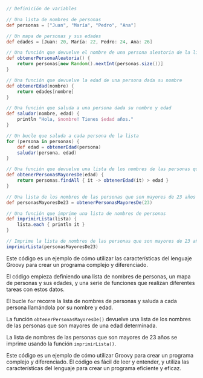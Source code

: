 ```groovy
// Definición de variables

// Una lista de nombres de personas
def personas = ["Juan", "María", "Pedro", "Ana"]

// Un mapa de personas y sus edades
def edades = [Juan: 20, María: 22, Pedro: 24, Ana: 26]

// Una función que devuelve el nombre de una persona aleatoria de la lista
def obtenerPersonaAleatoria() {
    return personas[new Random().nextInt(personas.size())]
}

// Una función que devuelve la edad de una persona dada su nombre
def obtenerEdad(nombre) {
    return edades[nombre]
}

// Una función que saluda a una persona dada su nombre y edad
def saludar(nombre, edad) {
    println "Hola, $nombre! Tienes $edad años."
}

// Un bucle que saluda a cada persona de la lista
for (persona in personas) {
    def edad = obtenerEdad(persona)
    saludar(persona, edad)
}

// Una función que devuelve una lista de los nombres de las personas que son mayores de una edad determinada
def obtenerPersonasMayoresDe(edad) {
    return personas.findAll { it -> obtenerEdad(it) > edad }
}

// Una lista de los nombres de las personas que son mayores de 23 años
def personasMayoresDe23 = obtenerPersonasMayoresDe(23)

// Una función que imprime una lista de nombres de personas
def imprimirLista(lista) {
    lista.each { println it }
}

// Imprime la lista de nombres de las personas que son mayores de 23 años
imprimirLista(personasMayoresDe23)
```

Este código es un ejemplo de cómo utilizar las características del lenguaje Groovy para crear un programa complejo y diferenciado.

El código empieza definiendo una lista de nombres de personas, un mapa de personas y sus edades, y una serie de funciones que realizan diferentes tareas con estos datos.

El bucle `for` recorre la lista de nombres de personas y saluda a cada persona llamándola por su nombre y edad.

La función `obtenerPersonasMayoresDe()` devuelve una lista de los nombres de las personas que son mayores de una edad determinada.

La lista de nombres de las personas que son mayores de 23 años se imprime usando la función `imprimirLista()`.

Este código es un ejemplo de cómo utilizar Groovy para crear un programa complejo y diferenciado. El código es fácil de leer y entender, y utiliza las características del lenguaje para crear un programa eficiente y eficaz.